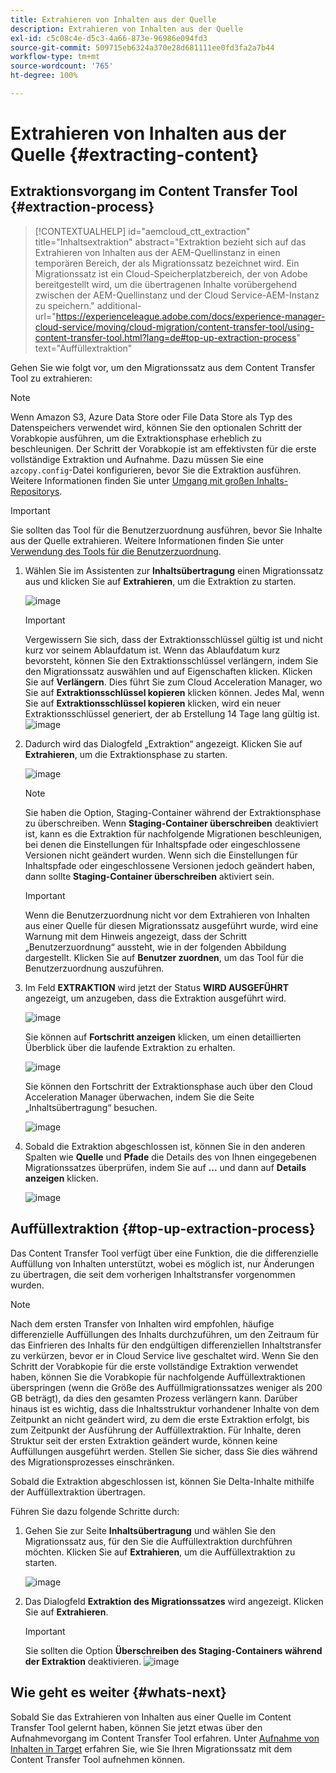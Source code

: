```yaml
---
title: Extrahieren von Inhalten aus der Quelle
description: Extrahieren von Inhalten aus der Quelle
exl-id: c5c08c4e-d5c3-4a66-873e-96986e094fd3
source-git-commit: 509715eb6324a370e28d681111ee0fd3fa2a7b44
workflow-type: tm+mt
source-wordcount: '765'
ht-degree: 100%

---
```


# Extrahieren von Inhalten aus der Quelle {#extracting-content}

## Extraktionsvorgang im Content Transfer Tool {#extraction-process}

>[!CONTEXTUALHELP]
>id="aemcloud_ctt_extraction"
>title="Inhaltsextraktion"
>abstract="Extraktion bezieht sich auf das Extrahieren von Inhalten aus der AEM-Quellinstanz in einen temporären Bereich, der als Migrationssatz bezeichnet wird. Ein Migrationssatz ist ein Cloud-Speicherplatzbereich, der von Adobe bereitgestellt wird, um die übertragenen Inhalte vorübergehend zwischen der AEM-Quellinstanz und der Cloud Service-AEM-Instanz zu speichern."
>additional-url="https://experienceleague.adobe.com/docs/experience-manager-cloud-service/moving/cloud-migration/content-transfer-tool/using-content-transfer-tool.html?lang=de#top-up-extraction-process" text="Auffüllextraktion"


Gehen Sie wie folgt vor, um den Migrationssatz aus dem Content Transfer Tool zu extrahieren:

>[!NOTE]
>Wenn Amazon S3, Azure Data Store oder File Data Store als Typ des Datenspeichers verwendet wird, können Sie den optionalen Schritt der Vorabkopie ausführen, um die Extraktionsphase erheblich zu beschleunigen. Der Schritt der Vorabkopie ist am effektivsten für die erste vollständige Extraktion und Aufnahme. Dazu müssen Sie eine `azcopy.config`-Datei konfigurieren, bevor Sie die Extraktion ausführen. Weitere Informationen finden Sie unter [Umgang mit großen Inhalts-Repositorys](https://experienceleague.adobe.com/docs/experience-manager-cloud-service/moving/cloud-migration/content-transfer-tool/handling-large-content-repositories.html?lang=de).

>[!IMPORTANT]
>Sie sollten das Tool für die Benutzerzuordnung ausführen, bevor Sie Inhalte aus der Quelle extrahieren. Weitere Informationen finden Sie unter [Verwendung des Tools für die Benutzerzuordnung](https://experienceleague.adobe.com/docs/experience-manager-cloud-service/moving/cloud-migration/content-transfer-tool/user-mapping-tool/using-user-mapping-tool.html?lang=de).

1. Wählen Sie im Assistenten zur **Inhaltsübertragung** einen Migrationssatz aus und klicken Sie auf **Extrahieren**, um die Extraktion zu starten.

   ![image](/help/journey-migration/content-transfer-tool/assets-ctt/cttcam12.png)

   >[!IMPORTANT]
   >
   >Vergewissern Sie sich, dass der Extraktionsschlüssel gültig ist und nicht kurz vor seinem Ablaufdatum ist. Wenn das Ablaufdatum kurz bevorsteht, können Sie den Extraktionsschlüssel verlängern, indem Sie den Migrationssatz auswählen und auf Eigenschaften klicken. Klicken Sie auf **Verlängern**. Dies führt Sie zum Cloud Acceleration Manager, wo Sie auf **Extraktionsschlüssel kopieren** klicken können. Jedes Mal, wenn Sie auf **Extraktionsschlüssel kopieren** klicken, wird ein neuer Extraktionsschlüssel generiert, der ab Erstellung 14 Tage lang gültig ist.
   >![image](/help/journey-migration/content-transfer-tool/assets-ctt/cttcam13.png)

1. Dadurch wird das Dialogfeld „Extraktion“ angezeigt. Klicken Sie auf **Extrahieren**, um die Extraktionsphase zu starten.

   ![image](/help/journey-migration/content-transfer-tool/assets-ctt/cttcam14.png)

   >[!NOTE]
   >Sie haben die Option, Staging-Container während der Extraktionsphase zu überschreiben. Wenn **Staging-Container überschreiben** deaktiviert ist, kann es die Extraktion für nachfolgende Migrationen beschleunigen, bei denen die Einstellungen für Inhaltspfade oder eingeschlossene Versionen nicht geändert wurden. Wenn sich die Einstellungen für Inhaltspfade oder eingeschlossene Versionen jedoch geändert haben, dann sollte **Staging-Container überschreiben** aktiviert sein.

   >[!IMPORTANT]
   >Wenn die Benutzerzuordnung nicht vor dem Extrahieren von Inhalten aus einer Quelle für diesen Migrationssatz ausgeführt wurde, wird eine Warnung mit dem Hinweis angezeigt, dass der Schritt „Benutzerzuordnung“ aussteht, wie in der folgenden Abbildung dargestellt. Klicken Sie auf **Benutzer zuordnen**, um das Tool für die Benutzerzuordnung auszuführen.

1. Im Feld **EXTRAKTION** wird jetzt der Status **WIRD AUSGEFÜHRT** angezeigt, um anzugeben, dass die Extraktion ausgeführt wird.

   ![image](/help/journey-migration/content-transfer-tool/assets-ctt/cttcam15.png)

   Sie können auf **Fortschritt anzeigen** klicken, um einen detaillierten Überblick über die laufende Extraktion zu erhalten.

   ![image](/help/journey-migration/content-transfer-tool/assets-ctt/cttcam16.png)

   Sie können den Fortschritt der Extraktionsphase auch über den Cloud Acceleration Manager überwachen, indem Sie die Seite „Inhaltsübertragung“ besuchen.

   ![image](/help/journey-migration/content-transfer-tool/assets-ctt/cttcam17.png)

1. Sobald die Extraktion abgeschlossen ist, können Sie in den anderen Spalten wie **Quelle** und **Pfade** die Details des von Ihnen eingegebenen Migrationssatzes überprüfen, indem Sie auf **...** und dann auf **Details anzeigen** klicken.

   ![image](/help/journey-migration/content-transfer-tool/assets-ctt/cttcam18.png)


## Auffüllextraktion {#top-up-extraction-process}

Das Content Transfer Tool verfügt über eine Funktion, die die differenzielle Auffüllung von Inhalten unterstützt, wobei es möglich ist, nur Änderungen zu übertragen, die seit dem vorherigen Inhaltstransfer vorgenommen wurden.

>[!NOTE]
>Nach dem ersten Transfer von Inhalten wird empfohlen, häufige differenzielle Auffüllungen des Inhalts durchzuführen, um den Zeitraum für das Einfrieren des Inhalts für den endgültigen differenziellen Inhaltstransfer zu verkürzen, bevor er in Cloud Service live geschaltet wird. Wenn Sie den Schritt der Vorabkopie für die erste vollständige Extraktion verwendet haben, können Sie die Vorabkopie für nachfolgende Auffüllextraktionen überspringen (wenn die Größe des Auffüllmigrationssatzes weniger als 200 GB beträgt), da dies den gesamten Prozess verlängern kann.
>Darüber hinaus ist es wichtig, dass die Inhaltsstruktur vorhandener Inhalte von dem Zeitpunkt an nicht geändert wird, zu dem die erste Extraktion erfolgt, bis zum Zeitpunkt der Ausführung der Auffüllextraktion. Für Inhalte, deren Struktur seit der ersten Extraktion geändert wurde, können keine Auffüllungen ausgeführt werden. Stellen Sie sicher, dass Sie dies während des Migrationsprozesses einschränken.

Sobald die Extraktion abgeschlossen ist, können Sie Delta-Inhalte mithilfe der Auffüllextraktion übertragen.

Führen Sie dazu folgende Schritte durch:

1. Gehen Sie zur Seite **Inhaltsübertragung** und wählen Sie den Migrationssatz aus, für den Sie die Auffüllextraktion durchführen möchten. Klicken Sie auf **Extrahieren**, um die Auffüllextraktion zu starten.

   ![image](/help/journey-migration/content-transfer-tool/assets-ctt/cttcam19.png)

1. Das Dialogfeld **Extraktion des Migrationssatzes** wird angezeigt. Klicken Sie auf **Extrahieren**.

   >[!IMPORTANT]
   >Sie sollten die Option **Überschreiben des Staging-Containers während der Extraktion** deaktivieren.
   >![image](/help/journey-migration/content-transfer-tool/assets-ctt/cttcam20.png)


## Wie geht es weiter {#whats-next}

Sobald Sie das Extrahieren von Inhalten aus einer Quelle im Content Transfer Tool gelernt haben, können Sie jetzt etwas über den Aufnahmevorgang im Content Transfer Tool erfahren. Unter [Aufnahme von Inhalten in Target](/help/journey-migration/content-transfer-tool/using-content-transfer-tool/ingesting-content.md) erfahren Sie, wie Sie Ihren Migrationssatz mit dem Content Transfer Tool aufnehmen können.
